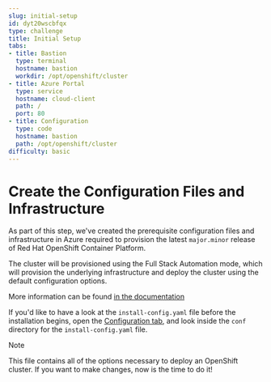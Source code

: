```yaml
---
slug: initial-setup
id: dyt20wscbfqx
type: challenge
title: Initial Setup
tabs:
- title: Bastion
  type: terminal
  hostname: bastion
  workdir: /opt/openshift/cluster
- title: Azure Portal
  type: service
  hostname: cloud-client
  path: /
  port: 80
- title: Configuration
  type: code
  hostname: bastion
  path: /opt/openshift/cluster
difficulty: basic
---
```



Create the Configuration Files and Infrastructure
=================================================

As part of this step, we've created the prerequisite configuration files and infrastructure in Azure required to provision the latest `major.minor` release of Red Hat OpenShift Container Platform.

The cluster will be provisioned using the Full Stack Automation mode, which will provision the underlying infrastructure and deploy the cluster using the default configuration options.

More information can be found [in the documentation](https://docs.openshift.com/container-platform/latest/installing/installing_azure/installing-azure-default.html)

If you'd like to have a look at the `install-config.yaml` file before the installation begins, open the [Configuration tab](tab-2), and look inside the `conf` directory for the `install-config.yaml` file.

> [!NOTE]
> This file contains all of the options necessary to deploy an OpenShift cluster. If you want to make changes, now is the time to do it!